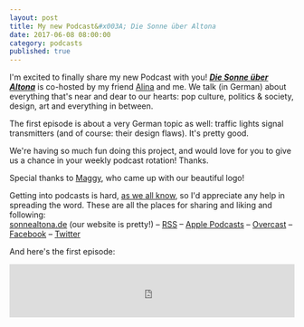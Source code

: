 ```yaml
---
layout: post  
title: My new Podcast&#x003A; Die Sonne über Altona  
date: 2017-06-08 08:00:00  
category: podcasts  
published: true  
---
```



I'm excited to finally share my new Podcast with you! [***Die Sonne über Altona***](http://sonnealtona.de/) is co-hosted by my friend [Alina](https://twitter.com/Oladi_Naht) and me. We talk (in German) about everything that's near and dear to our hearts: pop culture, politics & society, design, art and everything in between.

The first episode is about a very German topic as well: traffic lights signal transmitters (and of course: their design flaws). It's pretty good.

We're having so much fun doing this project, and would love for you to give us a chance in your weekly podcast rotation! Thanks.

Special thanks to [Maggy](http://www.margaretelaue.de/), who came up with our beautiful logo!

Getting into podcasts is hard, [as we all know](http://blog.timmschoof.com/2015/02/15/what-it-takes-to-listen-to-a-podcast/), so I'd appreciate any help in spreading the word. These are all the places for sharing and liking and following:  
[sonnealtona.de](http://sonnealtona.de) (our website is pretty!) – [RSS](https://rss.simplecast.com/podcasts/2627/rss) – [Apple Podcasts](https://itunes.apple.com/de/podcast/die-sonne-über-altona/id1244439233) – [Overcast](https://overcast.fm/itunes1244439233/die-sonne-ber-altona) – [Facebook](https://www.facebook.com/sonnealtona) – [Twitter](https://twitter.com/sonne_altona)

And here's the first episode: 

<iframe frameborder='0' height='94px' scrolling='no' seamless src='https://simplecast.com/e/70699?style=medium-dark' width='100%'></iframe>